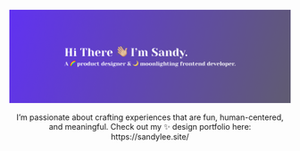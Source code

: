 [![MasterHead](https://github.com/sl30724/sl30724/blob/main/LinkedinCover.png)]((https://github.com/sl30724))

<p align="center">I’m passionate about crafting experiences that are fun, human-centered, and meaningful.
Check out my ✨ design portfolio here: https://sandylee.site/ </p>
